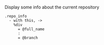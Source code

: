 Display some info about the current repository

    .repo_info
      - with this, ->
        %div
          = @full_name
          :
          = @branch
